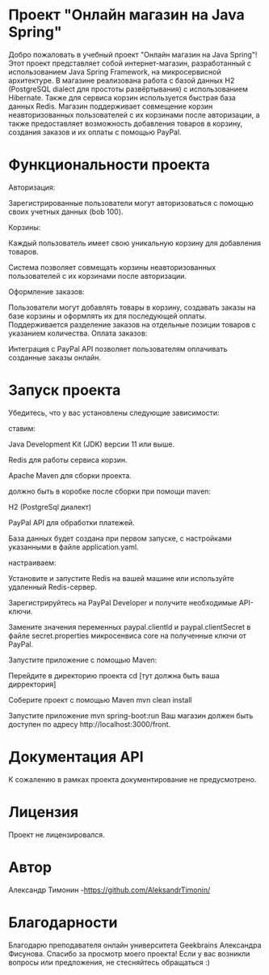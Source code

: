 # Проект "Онлайн магазин на Java Spring"
Добро пожаловать в учебный проект "Онлайн магазин на Java Spring"! 
Этот проект представляет собой интернет-магазин, 
разработанный с использованием Java Spring Framework, 
на микросервисной архитектуре.
В магазине реализована работа с базой данных H2 (PostgreSQL dialect для простоты развёртывания) с использованием Hibernate. 
Также для сервиса корзин используется быстрая база данных Redis. 
Магазин поддерживает совмещение корзин неавторизованных пользователей с их корзинами после авторизации, 
а также предоставляет возможность добавления товаров в корзину, 
создания заказов и их оплаты с помощью PayPal.

# Функциональности проекта

Авторизация:

Зарегистрированные пользователи могут авторизоваться с помощью своих учетных данных (bob 100).

Корзины:

Каждый пользователь имеет свою уникальную корзину для добавления товаров.

Система позволяет совмещать корзины неавторизованных пользователей с их корзинами после авторизации.

Оформление заказов:

Пользователи могут добавлять товары в корзину, создавать заказы на базе корзины и оформлять их для последующей оплаты.
Поддерживается разделение заказов на отдельные позиции товаров с указанием количества.
Оплата заказов:

Интеграция с PayPal API позволяет пользователям оплачивать созданные заказы онлайн.

# Запуск проекта

Убедитесь, что у вас установлены следующие зависимости:

ставим:

Java Development Kit (JDK) версии 11 или выше.

Redis для работы сервиса корзин.

Apache Maven для сборки проекта.


должно быть в коробке после сборки при помощи maven:

H2 (PostgreSql диалект) 

PayPal API для обработки платежей.

База данных будет создана при первом запуске, с настройками указанными в файле application.yaml.

настраиваем:

Установите и запустите Redis на вашей машине или используйте удаленный Redis-сервер.

Зарегистрируйтесь на PayPal Developer и получите необходимые API-ключи.

Замените значения переменных paypal.clientId и paypal.clientSecret в файле secret.properties микросенвиса core на полученные ключи от PayPal.

Запустите приложение с помощью Maven:


Перейдите в директорию проекта
cd [тут должна быть ваша дирректория]

Соберите проект с помощью Maven
mvn clean install

Запустите приложение
mvn spring-boot:run
Ваш магазин должен быть доступен по адресу http://localhost:3000/front.

# Документация API

К сожалению в рамках проекта документирование не предусмотрено.

# Лицензия

Проект не лицензировался.

# Автор

Александр Тимонин -https://github.com/AleksandrTimonin/

# Благодарности

Благодарю преподавателя онлайн университета Geekbrains Александра Фисунова.
Спасибо за просмотр моего проекта! 
Если у вас возникли вопросы или предложения, не стесняйтесь обращаться :)

